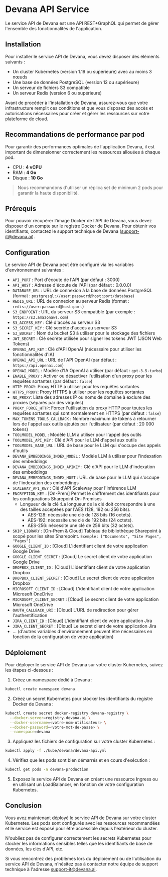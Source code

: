 # Devana API Service

Le service API de Devana est une API REST+GraphQL qui permet de gérer l'ensemble des fonctionnalités de l'application.

## Installation

Pour installer le service API de Devana, vous devez disposer des éléments suivants :

- Un cluster Kubernetes (version 1.19 ou supérieure) avec au moins 3 nœuds
- Une base de données PostgreSQL (version 12 ou supérieure)
- Un serveur de fichiers S3 compatible
- Un serveur Redis (version 6 ou supérieure)

Avant de procéder à l'installation de Devana, assurez-vous que votre infrastructure remplit ces conditions et que vous disposez des accès et autorisations nécessaires pour créer et gérer les ressources sur votre plateforme de cloud.

## Recommandations de performance par pod

Pour garantir des performances optimales de l'application Devana, il est important de dimensionner correctement les ressources allouées à chaque pod.

- CPU : **4 vCPU**
- RAM : **4 Go**
- Disque : **10 Go**

> Nous recommandons d'utiliser un réplica set de minimum 2 pods pour garantir la haute disponibilité.

## Prérequis

Pour pouvoir récupérer l'image Docker de l'API de Devana, vous devez disposer d'un compte sur le registre Docker de Devana. Pour obtenir vos identifiants, contactez le support technique de Devana (support-it@devana.ai).

## Configuration

Le service API de Devana peut être configuré via les variables d'environnement suivantes :

- `API_PORT` : Port d'écoute de l'API (par défaut : 3000)
- `API_HOST` : Adresse d'écoute de l'API (par défaut : 0.0.0.0)
- `DATABASE_URL` : URL de connexion à la base de données PostgreSQL (format : `postgresql://user:password@host:port/database`)
- `REDIS_URL` : URL de connexion au serveur Redis (format : `redis://user:password@host:port`)
- `S3_ENDPOINT` : URL du serveur S3 compatible (par exemple : `https://s3.amazonaws.com`)
- `S3_ACCESS_KEY` : Clé d'accès au serveur S3
- `S3_SECRET_KEY` : Clé secrète d'accès au serveur S3
- `S3_BUCKET` : Nom du bucket S3 à utiliser pour le stockage des fichiers
- `JWT_SECRET` : Clé secrète utilisée pour signer les tokens JWT (JSON Web Tokens)
- `OPENAI_API_KEY` : Clé d'API OpenAI (nécessaire pour utiliser les fonctionnalités d'IA)
- `OPENAI_API_URL` : URL de l'API OpenAI (par défaut : `https://api.openai.com`)
- `OPENAI_MODEL` : Modèle d'IA OpenAI à utiliser (par défaut : `gpt-3.5-turbo`)
- `ENABLE_PROXY` : Activer ou désactiver l'utilisation d'un proxy pour les requêtes sortantes (par défaut : `false`)
- `HTTP_PROXY`: Proxy HTTP à utiliser pour les requêtes sortantes
- `HTTPS_PROXY`: Proxy HTTPS à utiliser pour les requêtes sortantes
- `NO_PROXY`: Liste des adresses IP ou noms de domaine à exclure des proxies (séparés par des virgules)
- `PROXY_FORCE_HTTP`: Forcer l'utilisation du proxy HTTP pour toutes les requêtes sortantes qui sont normalement en HTTPS (par défaut : `false`)
- `MAX_TOKENS_TOOLS_CALLBACK` : Nombre maximum de tokens à retourner lors de l'appel aux outils ajoutés par l'utilisateur (par défaut : 20 000 tokens)
- `TOOLMODEL_MODEL` : Modèle LLM à utiliser pour l'appel des outils
- `TOOLMODEL_API_KEY` : Clé d'API pour le LLM d'appel aux outils
- `TOOLMODEL_BASE_URL` : URL de base pour le LLM qui s'occupe des appels d'outils
- `DEVANA_EMBEDDINGS_INDEX_MODEL` : Modèle LLM à utiliser pour l'indexation des embeddings
- `DEVANA_EMBEDDINGS_INDEX_APIKEY` : Clé d'API pour le LLM d'indexation des embeddings
- `DEVANA_EMBEDDINGS_INDEX_HOST` : URL de base pour le LLM qui s'occupe de l'indexation des embeddings
- `SCALEWAY_API_KEY` : Clé d'API Scaleway pour l'inférence LLM
- `ENCRYPTION_KEY` : [On-Prem] Permet le chiffrement des identifiants pour les configurations Sharepoint On-Premises
  - Longueur de la clé :La longueur de la clé doit correspondre à une des tailles acceptées par l'AES (128, 192 ou 256 bits).
    - AES-128: nécessite une clé de 128 bits (16 octets).
    - AES-192: nécessite une clé de 192 bits (24 octets).
    - AES-256: nécessite une clé de 256 bits (32 octets).
- `SKIP_LIBRARY` : [On-Prem & Cloud] Tableau de bibliothèque Sharepoint à scopé pour les sites Sharepoint. `Exemple: ["Documents", "Site Pages", "Pages"]`
- `GOOGLE_CLIENT_ID` : [Cloud]	L'identifiant client de votre application Google Drive	
- `GOOGLE_CLIENT_SECRET` : [Cloud] Le secret client de votre application Google Drive
- `DROPBOX_CLIENT_ID` : [Cloud]	L'identifiant client de votre application Dropbox	
- `DROPBOX_CLIENT_SECRET` : [Cloud] Le secret client de votre application Dropbox	
- `MICROSOFT_CLIENT_ID` : [Cloud] L'identifiant client de votre application Microsoft OneDrive	
- `MICROSOFT_CLIENT_SECRET` : [Cloud] Le secret client de votre application Microsoft OneDrive	
- `OAUTH_CALLBACK_URI` : [Cloud] L'URL de redirection pour gérer l'authentification	
- `JIRA_CLIENT_ID` : [Cloud] L'identifiant client de votre application Jira	
- `JIRA_CLIENT_SECRET` : [Cloud] Le secret client de votre application Jira
- ... (d'autres variables d'environnement peuvent être nécessaires en fonction de la configuration de votre application)

## Déploiement

Pour déployer le service API de Devana sur votre cluster Kubernetes, suivez les étapes ci-dessous :

1. Créez un namespace dédié à Devana :

```bash
kubectl create namespace devana
```

2. Créez un secret Kubernetes pour stocker les identifiants du registre Docker de Devana :

```bash
kubectl create secret docker-registry devana-registry \
  --docker-server=registry.devana.ai \
  --docker-username=<votre-nom-utilisateur> \
  --docker-password=<votre-mot-de-passe> \
  --namespace=devana
```

3. Appliquez les fichiers de configuration sur votre cluster Kubernetes :

```bash
kubectl apply -f ./kube/devana/devana-api.yml
```

4. Vérifiez que les pods sont bien démarrés et en cours d'exécution :

```bash
kubectl get pods -n devana-production
```

5. Exposez le service API de Devana en créant une ressource Ingress ou en utilisant un LoadBalancer, en fonction de votre configuration Kubernetes.

## Conclusion

Vous avez maintenant déployé le service API de Devana sur votre cluster Kubernetes. Les pods sont configurés avec les ressources recommandées et le service est exposé pour être accessible depuis l'extérieur du cluster.

N'oubliez pas de configurer correctement les secrets Kubernetes pour stocker les informations sensibles telles que les identifiants de base de données, les clés d'API, etc.

Si vous rencontrez des problèmes lors du déploiement ou de l'utilisation du service API de Devana, n'hésitez pas à contacter notre équipe de support technique à l'adresse support-it@devana.ai.
